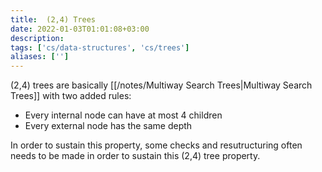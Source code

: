 ```yaml
---
title:  (2,4) Trees
date: 2022-01-03T01:01:08+03:00
description: 
tags: ['cs/data-structures', 'cs/trees']
aliases: ['']
---
```

(2,4) trees are basically [[/notes/Multiway Search Trees|Multiway Search Trees]] with two added rules:

- Every internal node can have at most 4 children
- Every external node has the same depth

In order to sustain this property, some checks and resutructuring often needs to be made in order to sustain this (2,4) tree property.